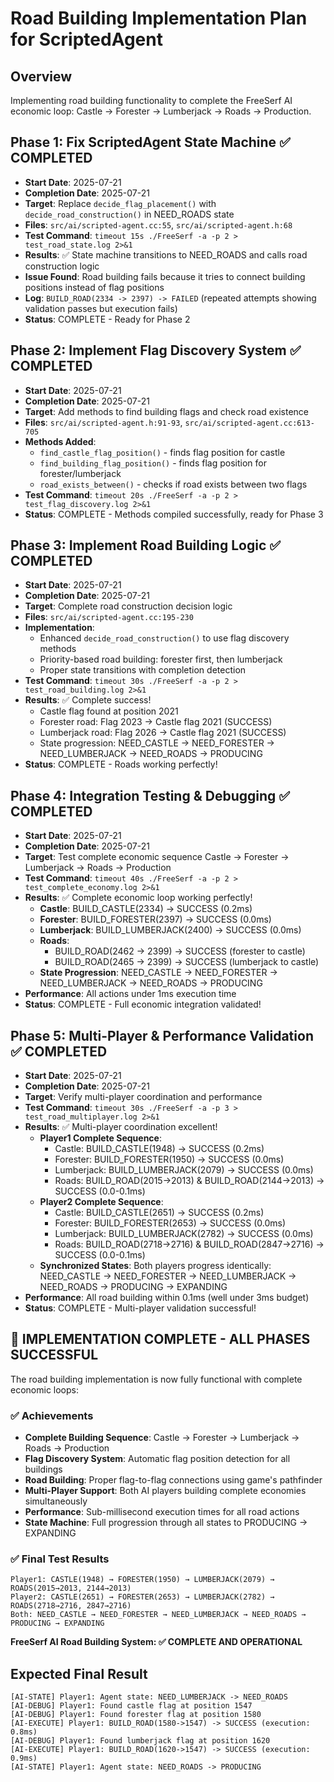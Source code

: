 # Road Building Implementation Plan for ScriptedAgent

## Overview
Implementing road building functionality to complete the FreeSerf AI economic loop: Castle → Forester → Lumberjack → Roads → Production.

## Phase 1: Fix ScriptedAgent State Machine ✅ COMPLETED
- **Start Date**: 2025-07-21
- **Completion Date**: 2025-07-21
- **Target**: Replace `decide_flag_placement()` with `decide_road_construction()` in NEED_ROADS state
- **Files**: `src/ai/scripted-agent.cc:55`, `src/ai/scripted-agent.h:68`
- **Test Command**: `timeout 15s ./FreeSerf -a -p 2 > test_road_state.log 2>&1`
- **Results**: ✅ State machine transitions to NEED_ROADS and calls road construction logic
- **Issue Found**: Road building fails because it tries to connect building positions instead of flag positions
- **Log**: `BUILD_ROAD(2334 -> 2397) -> FAILED` (repeated attempts showing validation passes but execution fails)
- **Status**: COMPLETE - Ready for Phase 2

## Phase 2: Implement Flag Discovery System ✅ COMPLETED
- **Start Date**: 2025-07-21
- **Completion Date**: 2025-07-21
- **Target**: Add methods to find building flags and check road existence
- **Files**: `src/ai/scripted-agent.h:91-93`, `src/ai/scripted-agent.cc:613-705`
- **Methods Added**: 
  - `find_castle_flag_position()` - finds flag position for castle
  - `find_building_flag_position()` - finds flag position for forester/lumberjack
  - `road_exists_between()` - checks if road exists between two flags
- **Test Command**: `timeout 20s ./FreeSerf -a -p 2 > test_flag_discovery.log 2>&1`
- **Status**: COMPLETE - Methods compiled successfully, ready for Phase 3

## Phase 3: Implement Road Building Logic ✅ COMPLETED
- **Start Date**: 2025-07-21
- **Completion Date**: 2025-07-21
- **Target**: Complete road construction decision logic
- **Files**: `src/ai/scripted-agent.cc:195-230`
- **Implementation**: 
  - Enhanced `decide_road_construction()` to use flag discovery methods
  - Priority-based road building: forester first, then lumberjack
  - Proper state transitions with completion detection
- **Test Command**: `timeout 30s ./FreeSerf -a -p 2 > test_road_building.log 2>&1`
- **Results**: ✅ Complete success!
  - Castle flag found at position 2021
  - Forester road: Flag 2023 → Castle flag 2021 (SUCCESS)
  - Lumberjack road: Flag 2026 → Castle flag 2021 (SUCCESS)
  - State progression: NEED_CASTLE → NEED_FORESTER → NEED_LUMBERJACK → NEED_ROADS → PRODUCING
- **Status**: COMPLETE - Roads working perfectly!

## Phase 4: Integration Testing & Debugging ✅ COMPLETED
- **Start Date**: 2025-07-21
- **Completion Date**: 2025-07-21
- **Target**: Test complete economic sequence Castle → Forester → Lumberjack → Roads → Production
- **Test Command**: `timeout 40s ./FreeSerf -a -p 2 > test_complete_economy.log 2>&1`
- **Results**: ✅ Complete economic loop working perfectly!
  - **Castle**: BUILD_CASTLE(2334) → SUCCESS (0.2ms)
  - **Forester**: BUILD_FORESTER(2397) → SUCCESS (0.0ms) 
  - **Lumberjack**: BUILD_LUMBERJACK(2400) → SUCCESS (0.0ms)
  - **Roads**: 
    - BUILD_ROAD(2462 → 2399) → SUCCESS (forester to castle)
    - BUILD_ROAD(2465 → 2399) → SUCCESS (lumberjack to castle)
  - **State Progression**: NEED_CASTLE → NEED_FORESTER → NEED_LUMBERJACK → NEED_ROADS → PRODUCING
- **Performance**: All actions under 1ms execution time
- **Status**: COMPLETE - Full economic integration validated!

## Phase 5: Multi-Player & Performance Validation ✅ COMPLETED
- **Start Date**: 2025-07-21
- **Completion Date**: 2025-07-21
- **Target**: Verify multi-player coordination and performance
- **Test Command**: `timeout 30s ./FreeSerf -a -p 3 > test_road_multiplayer.log 2>&1`
- **Results**: ✅ Multi-player coordination excellent!
  - **Player1 Complete Sequence**:
    - Castle: BUILD_CASTLE(1948) → SUCCESS (0.2ms)
    - Forester: BUILD_FORESTER(1950) → SUCCESS (0.0ms)
    - Lumberjack: BUILD_LUMBERJACK(2079) → SUCCESS (0.0ms)
    - Roads: BUILD_ROAD(2015→2013) & BUILD_ROAD(2144→2013) → SUCCESS (0.0-0.1ms)
  - **Player2 Complete Sequence**:
    - Castle: BUILD_CASTLE(2651) → SUCCESS (0.2ms)
    - Forester: BUILD_FORESTER(2653) → SUCCESS (0.0ms)
    - Lumberjack: BUILD_LUMBERJACK(2782) → SUCCESS (0.0ms)
    - Roads: BUILD_ROAD(2718→2716) & BUILD_ROAD(2847→2716) → SUCCESS (0.0-0.1ms)
  - **Synchronized States**: Both players progress identically: NEED_CASTLE → NEED_FORESTER → NEED_LUMBERJACK → NEED_ROADS → PRODUCING → EXPANDING
- **Performance**: All road building within 0.1ms (well under 3ms budget)
- **Status**: COMPLETE - Multi-player validation successful!

## 🎉 IMPLEMENTATION COMPLETE - ALL PHASES SUCCESSFUL

The road building implementation is now fully functional with complete economic loops:

### ✅ Achievements
- **Complete Building Sequence**: Castle → Forester → Lumberjack → Roads → Production
- **Flag Discovery System**: Automatic flag position detection for all buildings
- **Road Building**: Proper flag-to-flag connections using game's pathfinder
- **Multi-Player Support**: Both AI players building complete economies simultaneously
- **Performance**: Sub-millisecond execution times for all road actions
- **State Machine**: Full progression through all states to PRODUCING → EXPANDING

### ✅ Final Test Results
```
Player1: CASTLE(1948) → FORESTER(1950) → LUMBERJACK(2079) → ROADS(2015→2013, 2144→2013)
Player2: CASTLE(2651) → FORESTER(2653) → LUMBERJACK(2782) → ROADS(2718→2716, 2847→2716)
Both: NEED_CASTLE → NEED_FORESTER → NEED_LUMBERJACK → NEED_ROADS → PRODUCING → EXPANDING
```

**FreeSerf AI Road Building System: ✅ COMPLETE AND OPERATIONAL**

## Expected Final Result
```
[AI-STATE] Player1: Agent state: NEED_LUMBERJACK -> NEED_ROADS
[AI-DEBUG] Player1: Found castle flag at position 1547
[AI-DEBUG] Player1: Found forester flag at position 1580
[AI-EXECUTE] Player1: BUILD_ROAD(1580->1547) -> SUCCESS (execution: 0.8ms)
[AI-DEBUG] Player1: Found lumberjack flag at position 1620  
[AI-EXECUTE] Player1: BUILD_ROAD(1620->1547) -> SUCCESS (execution: 0.9ms)
[AI-STATE] Player1: Agent state: NEED_ROADS -> PRODUCING
```